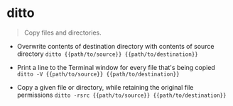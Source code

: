 # ditto
> Copy files and directories.

- Overwrite contents of destination directory with contents of source directory
`ditto {{path/to/source}} {{path/to/destination}}`

- Print a line to the Terminal window for every file that's being copied
`ditto -V {{path/to/source}} {{path/to/destination}}`

- Copy a given file or directory, while retaining the original file permissions
`ditto -rsrc {{path/to/source}} {{path/to/destination}}`

